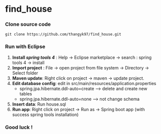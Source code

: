 # find_house

### Clone source code

`git clone https://github.com/thangyk97/find_house.git`

### Run with Eclipse
1. __Install *spring tools 4*__  : Help -> Eclipse marketplace -> search : spring tools 4 -> install
2. __Import project__ : File -> open project from file system -> Directory -> Select folder
3. __Maven update__: Right click on project -> maven -> update project.
4. __Edit database config__: edit in src/main/resources/application.properties
    * spring.jpa.hibernate.ddl-auto=create  --> delete and create new tables 
    * spring.jpa.hibernate.ddl-auto=none --> not change schema
5. __Insert data__: Run house.sql
6. __Run app__: Right click on project -> Run as -> Spring boot app (with success spring tools installation)


### Good luck !
